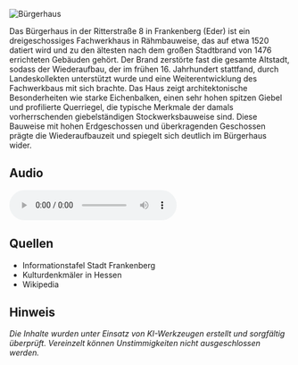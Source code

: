 ![Bürgerhaus](./images/frankenberg/p39.jpg)

Das Bürgerhaus in der Ritterstraße 8 in Frankenberg (Eder) ist ein dreigeschossiges Fachwerkhaus in Rähmbauweise, das auf etwa 1520 datiert wird und zu den ältesten nach dem großen Stadtbrand von 1476 errichteten Gebäuden gehört. Der Brand zerstörte fast die gesamte Altstadt, sodass der Wiederaufbau, der im frühen 16. Jahrhundert stattfand, durch Landeskollekten unterstützt wurde und eine Weiterentwicklung des Fachwerkbaus mit sich brachte. Das Haus zeigt architektonische Besonderheiten wie starke Eichenbalken, einen sehr hohen spitzen Giebel und profilierte Querriegel, die typische Merkmale der damals vorherrschenden giebelständigen Stockwerksbauweise sind. Diese Bauweise mit hohen Erdgeschossen und überkragenden Geschossen prägte die Wiederaufbauzeit und spiegelt sich deutlich im Bürgerhaus wider.

## Audio

<audio controls class="full-width-audio">
  <source src="locales/frankenberg/de/p39.mp3" type="audio/mpeg">
  Dein Browser unterstützt kein Audioelement.
</audio>

## Quellen

- Informationstafel Stadt Frankenberg
- Kulturdenkmäler in Hessen
- Wikipedia

## Hinweis

_Die Inhalte wurden unter Einsatz von KI-Werkzeugen erstellt und sorgfältig überprüft. Vereinzelt können Unstimmigkeiten nicht ausgeschlossen werden._